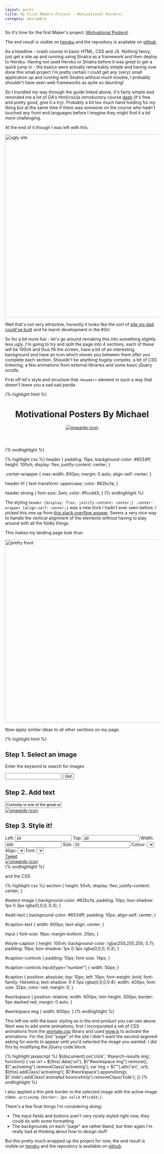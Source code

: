```yaml
---
layout: posts
title: My First Makers Project - Motivational Posters!
category: devramble
---
```


So it's time for the first Maker's project: [Motivational Posters!](https://github.com/michaellennox/build-a-website) 

The end result is visible on [heroku](http://posters.michaellennox.me/) and the repository is available on [github](https://github.com/michaellennox/motivational-posters).

As a headline - crash course in basic HTML, CSS and JS. Nothing fancy, just get a site up and running using Sinatra as a framework and then deploy to Heroku. Having not used Heroku or Sinatra before it was great to get a quick jump in - the basics were actually remarkably simple and having now done this small project I'm pretty certain I could get any (very) small application up and running with Sinatra without much trouble, I probably shouldn't have seen web frameworks as quite so daunting!

So I trundled my way through the guide linked above, it's fairly simple and reminded me a lot of GA's html/css/js introductory course [dash](https://dash.generalassemb.ly/) (it's free and pretty good, give it a try). Probably a bit too much hand holding for my liking but at the same time if there was someone on the course who hadn't touched any front end languages before I imagine they might find it a bit more challenging.

At the end of it though I was left with this:

<img src="{{site.baseurl}}/images/blog-images/2015-11-18-ugh-thats-ugly.png" alt="ugly site" width="600px">

Well that's not very attractive, honestly it looks like the sort of [site my dad could've built](http://www.chrislennox.co.uk/) and he learnt development in the 60s!

So for a bit more fun - let's go around remaking this into something slightly less ugly. I'm going to try and split the page into 4 sections, each of these will be 100vh and thus fill the screen, have a bit of an interesting background and have an icon which moves you between them after you complete each section. Shouldn't be anything hugely complex, a bit of CSS tinkering, a few animations from external libraries and some basic jQuery scrolls.

First off let's style and structure that `<header>` element in such a way that doesn't leave you a sad sad panda.

{% highlight html %}
<header>
  <div class="center-wrapper">
    <h1><strong>Motivational Posters</strong> By Michael</h1>
    <a href="#select-image" class="scroller"><img src="/images/chevron.png" alt="onwards-icon"></a>
  </div>
</header>
{% endhighlight %}

{% highlight css %}
header {
  padding: 15px;
  background-color: #6534ff;
  height: 100vh;
  display: flex;
  justify-content: center;
}

.center-wrapper {
  max-width: 600px;
  margin: 0 auto;
  align-self: center;
}

header h1 {
  text-transform: uppercase;
  color: #62bcfa;
}

header strong {
  font-size: 2em;
  color: #fccdd3;
}
{% endhighlight %}

The styling `header {display: flex; justify-content: center;} .center-wrapper {align-self: center;}` was a new trick I hadn't ever seen before, I picked this one up from [this stack overflow answer](http://stackoverflow.com/questions/6490252/vertically-centering-a-div-inside-another-div). Seems a very nice way to handle the vertical alignment of the elements without having to play around with all the fiddly things.

This makes my landing page look thus:

<img src="{{site.baseurl}}/images/blog-images/2015-11-18-better-front.png" alt="pretty front" width="600px">

Now apply similar ideas to all other sections on my page.

{% highlight html %}
<section id="select-image">
  <div class="center-wrapper">
    <h2>Step 1. Select an image</h2>
    <p>Enter the keyword to search for images</p>
    <form id="search-form">
      <input id="search-term" type="text">
      <input id="submit-search" type="submit" value="Go!">
    </form>
    <div id="search-results"></div>
    <div id="google-branding"></div>
  </div>
</section>

<section id="add-text">
  <div class="center-wrapper">
    <h2>Step 2. Add text</h2>
    <div><input id="caption-text" type="text" value="Curiosity is one of the great secrets of happiness"></div>
    <a href="#style-caption" class="scroller"><img src="/images/chevron.png" alt="onwards-icon"></a>
  </div>
</section>

<section id="style-caption">
  <div class="center-wrapper">
    <h2>Step 3. Style it!</h2>
    <div id="workspace">
      <p id="caption"></p>
    </div>
    <div id="caption-controls">
      Left: <input type="number" value="10" id="caption-left">
      Top: <input type="number" value="10" id="caption-top">
      Width: <input type="number" value="400" id="caption-width">
      Size: <input type="number" value="32" id="caption-size">
      Colour: <select id="caption-colour">
        <!-- Options are here, removed so it's not so long -->
      </select>
      Align: <select id="caption-align">
        <!-- Options are here, removed so it's not so long -->
      </select>
      Font: <select id="caption-font">
        <!-- Options are here, removed so it's not so long -->
      </select>
    </div>
    <div id="twitter">
      <a href="https://twitter.com/share" class="twitter-share-button" data-via="michaelctlennox">Tweet</a>
      <script>!function(d,s,id){var js,fjs=d.getElementsByTagName(s)[0],p=/^http:/.test(d.location)?'http':'https';if(!d.getElementById(id)){js=d.createElement(s);js.id=id;js.src=p+'://platform.twitter.com/widgets.js';fjs.parentNode.insertBefore(js,fjs);}}(document, 'script', 'twitter-wjs');</script>
    </div>
    <a href="#footer" class="scroller"><img src="/images/chevron.png" alt="onwards-icon"></a>
  </div>

</section>
{% endhighlight %}

and the CSS

{% highlight css %}
section {
  height: 50vh;
  display: flex;
  justify-content: center;
}

#select-image {
  background-color: #62bcfa;
  padding: 10px;
  box-shadow: 1px 0 3px rgba(0,0,0, 0.3);
}

#add-text {
  background-color: #6534ff;
  padding: 10px;
  align-self: center;
}

#caption-text {
  width: 600px;
  text-align: center;
}

input {
  font-size: 16px;
  margin-bottom: 20px;
}

#style-caption {
  height: 100vh;
  background-color: rgba(255,255,255, 0.7);
  padding: 10px;
  box-shadow: 1px 0 3px rgba(0,0,0, 0.3);
}

#caption-controls {
  padding: 10px;
  font-size: 14px;
}

#caption-controls input[type="number"] {
  width: 50px;
}

#caption {
  position: absolute;
  top: 10px;
  left: 10px;
  font-weight: bold;
  font-family: Helvetica;
  text-shadow: 0 0 5px rgba(0,0,0,0.4);
  width: 400px;
  font-size: 32px;
  color: red;
  margin: 0;
}

#workspace {
  position: relative;
  width: 600px;
  min-height: 300px;
  border: 5px dashed red;
  margin: 0 auto;
}

#workspace img {
  width: 600px;
}
{% endhighlight %}

This left me with the basic styling as in the end product you can see above. Next was to add some animations, first I incorporated a set of CSS animations from the [animate.css](https://daneden.github.io/animate.css/) library and used [wow.js](http://mynameismatthieu.com/WOW/) to activate the animations. For the 2nd "page" of the site I didn't want the second segment asking for words to appear until you'd selected the image you wanted. I did this by modifying the jQuery code block:

{% highlight javascript %}
$(document).on('click', '#search-results img', function() {
  var url = $(this).data('url');
  $("#workspace img").remove();
  $(".activeimg").removeClass('activeimg');
  var img = $("<img>").attr('src', url);
  $(this).addClass('activeimg');
  $('#workspace').append(img);
  $('.hide').addClass('animated bounceInUp').removeClass('hide');
})
{% endhighlight %}

I also applied a thin pink border to the selected image with the active image class `.activeimg {border: 2px solid #fccdd3;}`.

There's a few final things I'm considering doing: 

* The input fields and buttons aren't very nicely styled right now, they could do with some formatting
* The backgrounds on each "page" are rather bland, but then again I'm really bad at thinking about how to design stuff

But this pretty much wrapped up the project for now, the end result is visible on [heroku](http://posters.michaellennox.me/) and the repository is available on [github](https://github.com/michaellennox/motivational-posters).

